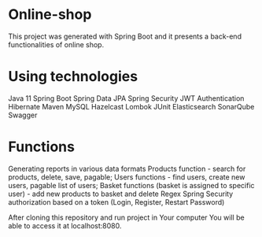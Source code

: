 # Online-shop
This project was generated with Spring Boot and it presents a back-end functionalities of online shop.

# Using technologies

Java 11
Spring Boot 
Spring Data JPA
Spring Security
JWT Authentication
Hibernate
Maven
MySQL 
Hazelcast 
Lombok
JUnit
Elasticsearch
SonarQube
Swagger

# Functions

Generating reports in various data formats
Products function - search for products, delete, save, pagable;
Users functions -  find users, create new users, pagable list of users;
Basket functions (basket is assigned to specific user) - add new products to basket and delete 
Regex
Spring Security authorization based on a token (Login, Register, Restart Password)

 After cloning this repository and run project in Your computer You will be able to access it at localhost:8080.
